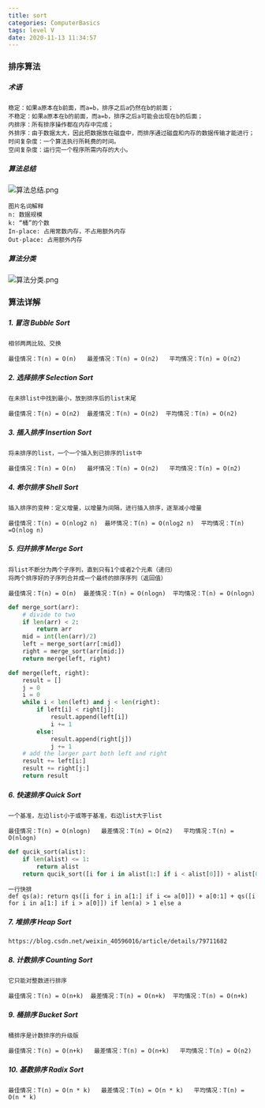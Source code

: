 ```yaml
---
title: sort
categories: ComputerBasics
tags: level V
date: 2020-11-13 11:34:57
---
```


### 排序算法

##### 术语

```
稳定：如果a原本在b前面，而a=b，排序之后a仍然在b的前面；
不稳定：如果a原本在b的前面，而a=b，排序之后a可能会出现在b的后面；
内排序：所有排序操作都在内存中完成；
外排序：由于数据太大，因此把数据放在磁盘中，而排序通过磁盘和内存的数据传输才能进行；
时间复杂度：一个算法执行所耗费的时间。
空间复杂度：运行完一个程序所需内存的大小。
```

##### 算法总结

![算法总结.png](https://images2017.cnblogs.com/blog/849589/201710/849589-20171015233043168-1867817869.png)

```
图片名词解释
n: 数据规模
k: “桶”的个数
In-place: 占用常数内存，不占用额外内存
Out-place: 占用额外内存
```

##### 算法分类

![算法分类.png](https://images2017.cnblogs.com/blog/849589/201710/849589-20171015233220637-1055088118.png)

### 算法详解

##### 1. 冒泡 Bubble Sort

```
相邻两两比较、交换
```

```
最佳情况：T(n) = O(n)   最差情况：T(n) = O(n2)   平均情况：T(n) = O(n2)
```

##### 2. 选择排序 Selection Sort

```
在未排list中找到最小，放到排序后的list末尾
```

```
最佳情况：T(n) = O(n2)  最差情况：T(n) = O(n2)  平均情况：T(n) = O(n2)
```

##### 3. 插入排序 Insertion Sort

```
将未排序的list，一个一个插入到已排序的list中
```

```
最佳情况：T(n) = O(n)   最坏情况：T(n) = O(n2)   平均情况：T(n) = O(n2)
```

##### 4. 希尔排序 Shell Sort

```
插入排序的变种：定义增量，以增量为间隔，进行插入排序，逐渐减小增量
```

```
最佳情况：T(n) = O(nlog2 n)  最坏情况：T(n) = O(nlog2 n)  平均情况：T(n) =O(nlog n)
```

##### 5. 归并排序 Merge Sort

```
将list不断分为两个子序列，直到只有1个或者2个元素（递归）
将两个排序好的子序列合并成一个最终的排序序列（返回值）
```

```
最佳情况：T(n) = O(n)  最差情况：T(n) = O(nlogn)  平均情况：T(n) = O(nlogn)
```

```python
def merge_sort(arr):
    # divide to two
    if len(arr) < 2:
        return arr
    mid = int(len(arr)/2)
    left = merge_sort(arr[:mid])
    right = merge_sort(arr[mid:])
    return merge(left, right)

def merge(left, right):
    result = []
    j = 0
    i = 0
    while i < len(left) and j < len(right):
        if left[i] < right[j]:
            result.append(left[i])
            i += 1
        else:
            result.append(right[j])
            j += 1
    # add the larger part both left and right
    result += left[i:]
    result += right[j:]
    return result
```

##### 6. 快速排序 Quick Sort

```
一个基准，左边list小于或等于基准，右边list大于list
```

```
最佳情况：T(n) = O(nlogn)   最差情况：T(n) = O(n2)   平均情况：T(n) = O(nlogn)
```

```python
def qucik_sort(alist):
    if len(alist) <= 1:
        return alist
    return qucik_sort([i for i in alist[1:] if i < alist[0]]) + alist[0:1] + qucik_sort([i for i in alist[1:] if i >= alist[0]])
```

```
一行快排
def qs(a): return qs([i for i in a[1:] if i <= a[0]]) + a[0:1] + qs([i for i in a[1:] if i > a[0]]) if len(a) > 1 else a
```

##### 7. 堆排序 Heap Sort

```
https://blog.csdn.net/weixin_40596016/article/details/79711682
```

##### 8. 计数排序 Counting Sort

```
它只能对整数进行排序
```

```
最佳情况：T(n) = O(n+k)  最差情况：T(n) = O(n+k)  平均情况：T(n) = O(n+k)
```

##### 9. 桶排序 Bucket Sort

```
桶排序是计数排序的升级版
```

```
最佳情况：T(n) = O(n+k)   最差情况：T(n) = O(n+k)   平均情况：T(n) = O(n2)
```

##### 10. 基数排序 Radix Sort

```
最佳情况：T(n) = O(n * k)   最差情况：T(n) = O(n * k)   平均情况：T(n) = O(n * k)
```

